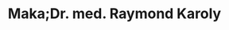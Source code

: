 ---
title: "Maka;Dr. med. Raymond Karoly"
url: /spaichingen/maka-dr-med-raymond-karoly/
shop: Warenhaus
---